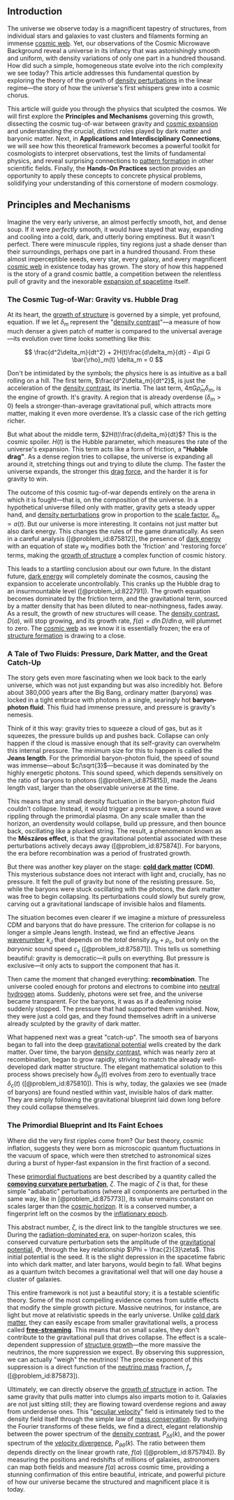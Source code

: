 ## Introduction
The universe we observe today is a magnificent tapestry of structures, from individual stars and galaxies to vast clusters and filaments forming an immense [cosmic web](@article_id:161548). Yet, our observations of the Cosmic Microwave Background reveal a universe in its infancy that was astonishingly smooth and uniform, with density variations of only one part in a hundred thousand. How did such a simple, homogeneous state evolve into the rich complexity we see today? This article addresses this fundamental question by exploring the theory of the growth of [density perturbations](@article_id:159052) in the linear regime—the story of how the universe's first whispers grew into a cosmic chorus.

This article will guide you through the physics that sculpted the cosmos. We will first explore the **Principles and Mechanisms** governing this growth, dissecting the cosmic tug-of-war between gravity and [cosmic expansion](@article_id:160508) and understanding the crucial, distinct roles played by dark matter and baryonic matter. Next, in **Applications and Interdisciplinary Connections**, we will see how this theoretical framework becomes a powerful toolkit for cosmologists to interpret observations, test the limits of fundamental physics, and reveal surprising connections to [pattern formation](@article_id:139504) in other scientific fields. Finally, the **Hands-On Practices** section provides an opportunity to apply these concepts to concrete physical problems, solidifying your understanding of this cornerstone of modern cosmology.

## Principles and Mechanisms

Imagine the very early universe, an almost perfectly smooth, hot, and dense soup. If it were *perfectly* smooth, it would have stayed that way, expanding and cooling into a cold, dark, and utterly boring emptiness. But it wasn't perfect. There were minuscule ripples, tiny regions just a shade denser than their surroundings, perhaps one part in a hundred thousand. From these almost imperceptible seeds, every star, every galaxy, and every magnificent [cosmic web](@article_id:161548) in existence today has grown. The story of how this happened is the story of a grand cosmic battle, a competition between the relentless pull of gravity and the inexorable [expansion of spacetime](@article_id:160633) itself.

### The Cosmic Tug-of-War: Gravity vs. Hubble Drag

At its heart, the [growth of structure](@article_id:158033) is governed by a simple, yet profound, equation. If we let $\delta_m$ represent the "[density contrast](@article_id:157454)"—a measure of how much denser a given patch of matter is compared to the universal average—its evolution over time looks something like this:

$$
\frac{d^2\delta_m}{dt^2} + 2H(t)\frac{d\delta_m}{dt} - 4\pi G \bar{\rho}_m(t) \delta_m = 0
$$

Don't be intimidated by the symbols; the physics here is as intuitive as a ball rolling on a hill. The first term, $\frac{d^2\delta_m}{dt^2}$, is just the acceleration of the [density contrast](@article_id:157454), its inertia. The last term, $4\pi G \bar{\rho}_m \delta_m$, is the engine of growth. It's gravity. A region that is already overdense ($\delta_m > 0$) feels a stronger-than-average gravitational pull, which attracts more matter, making it even more overdense. It’s a classic case of the rich getting richer.

But what about the middle term, $2H(t)\frac{d\delta_m}{dt}$? This is the cosmic spoiler. $H(t)$ is the Hubble parameter, which measures the rate of the universe's expansion. This term acts like a form of friction, a **"Hubble drag"**. As a dense region tries to collapse, the universe is expanding all around it, stretching things out and trying to dilute the clump. The faster the universe expands, the stronger this [drag force](@article_id:275630), and the harder it is for gravity to win.

The outcome of this cosmic tug-of-war depends entirely on the arena in which it is fought—that is, on the composition of the universe. In a hypothetical universe filled only with matter, gravity gets a steady upper hand, and [density perturbations](@article_id:159052) grow in proportion to the [scale factor](@article_id:157179), $\delta_m \propto a(t)$. But our universe is more interesting. It contains not just matter but also dark energy. This changes the rules of the game dramatically. As seen in a careful analysis ([@problem_id:875812]), the presence of [dark energy](@article_id:160629) with an equation of state $w_X$ modifies both the 'friction' and 'restoring force' terms, making the [growth of structure](@article_id:158033) a complex function of cosmic history.

This leads to a startling conclusion about our own future. In the distant future, [dark energy](@article_id:160629) will completely dominate the cosmos, causing the expansion to accelerate uncontrollably. This cranks up the Hubble drag to an insurmountable level ([@problem_id:822791]). The growth equation becomes dominated by the friction term, and the gravitational term, sourced by a matter density that has been diluted to near-nothingness, fades away. As a result, the growth of new structures will cease. The [density contrast](@article_id:157454), $D(a)$, will stop growing, and its growth rate, $f(a) = d\ln D / d\ln a$, will plummet to zero. The [cosmic web](@article_id:161548) as we know it is essentially frozen; the era of [structure formation](@article_id:157747) is drawing to a close.

### A Tale of Two Fluids: Pressure, Dark Matter, and the Great Catch-Up

The story gets even more fascinating when we look back to the early universe, which was not just expanding but was also incredibly hot. Before about 380,000 years after the Big Bang, ordinary matter (baryons) was locked in a tight embrace with photons in a single, searingly hot **baryon-photon fluid**. This fluid had immense pressure, and pressure is gravity's nemesis.

Think of it this way: gravity tries to squeeze a cloud of gas, but as it squeezes, the pressure builds up and pushes back. Collapse can only happen if the cloud is massive enough that its self-gravity can overwhelm this internal pressure. The minimum size for this to happen is called the **Jeans length**. For the primordial baryon-photon fluid, the speed of sound was immense—about $c/\sqrt{3}$—because it was dominated by the highly energetic photons. This sound speed, which depends sensitively on the ratio of baryons to photons ([@problem_id:875815]), made the Jeans length vast, larger than the observable universe at the time.

This means that any small density fluctuation in the baryon-photon fluid couldn't collapse. Instead, it would trigger a pressure wave, a sound wave rippling through the primordial plasma. On any scale smaller than the horizon, an overdensity would collapse, build up pressure, and then bounce back, oscillating like a plucked string. The result, a phenomenon known as the **Mészáros effect**, is that the gravitational potential associated with these perturbations actively decays away ([@problem_id:875874]). For baryons, the era before recombination was a period of frustrated growth.

But there was another key player on the stage: **[cold dark matter](@article_id:157725) (CDM)**. This mysterious substance does not interact with light and, crucially, has no pressure. It felt the pull of gravity but none of the resisting pressure. So, while the baryons were stuck oscillating with the photons, the dark matter was free to begin collapsing. Its perturbations could slowly but surely grow, carving out a gravitational landscape of invisible halos and filaments.

The situation becomes even clearer if we imagine a mixture of pressureless CDM and baryons that do have pressure. The criterion for collapse is no longer a simple Jeans length. Instead, we find an effective Jeans [wavenumber](@article_id:171958) $k_J$ that depends on the *total* density $\rho_b+\rho_c$, but only on the *baryonic* sound speed $c_s$ ([@problem_id:875871]). This tells us something beautiful: gravity is democratic—it pulls on everything. But pressure is exclusive—it only acts to support the component that has it.

Then came the moment that changed everything: **recombination**. The universe cooled enough for protons and electrons to combine into [neutral hydrogen](@article_id:173777) atoms. Suddenly, photons were set free, and the universe became transparent. For the baryons, it was as if a deafening noise suddenly stopped. The pressure that had supported them vanished. Now, they were just a cold gas, and they found themselves adrift in a universe already sculpted by the gravity of dark matter.

What happened next was a great "catch-up". The smooth sea of baryons began to fall into the deep [gravitational potential](@article_id:159884) wells created by the dark matter. Over time, the baryon [density contrast](@article_id:157454), which was nearly zero at recombination, began to grow rapidly, striving to match the already well-developed dark matter structure. The elegant mathematical solution to this process shows precisely how $\delta_b(t)$ evolves from zero to eventually trace $\delta_c(t)$ ([@problem_id:875810]). This is why, today, the galaxies we see (made of baryons) are found nestled within vast, invisible halos of dark matter. They are simply following the gravitational blueprint laid down long before they could collapse themselves.

### The Primordial Blueprint and Its Faint Echoes

Where did the very first ripples come from? Our best theory, cosmic inflation, suggests they were born as microscopic quantum fluctuations in the vacuum of space, which were then stretched to astronomical sizes during a burst of hyper-fast expansion in the first fraction of a second.

These [primordial fluctuations](@article_id:157972) are best described by a quantity called the **[comoving curvature perturbation](@article_id:160963)**, $\zeta$. The magic of $\zeta$ is that, for these simple "adiabatic" perturbations (where all components are perturbed in the same way, like in [@problem_id:875773]), its value remains constant on scales larger than the [cosmic horizon](@article_id:157215). It is a conserved number, a fingerprint left on the cosmos by the [inflationary epoch](@article_id:161148).

This abstract number, $\zeta$, is the direct link to the tangible structures we see. During the [radiation-dominated era](@article_id:261392), on super-horizon scales, this conserved curvature perturbation sets the amplitude of the [gravitational potential](@article_id:159884), $\Phi$, through the key relationship $\Phi = \frac{2}{3}\zeta$. This initial potential is the seed. It is the slight depression in the spacetime fabric into which dark matter, and later baryons, would begin to fall. What begins as a quantum twitch becomes a gravitational well that will one day house a cluster of galaxies.

This entire framework is not just a beautiful story; it is a testable scientific theory. Some of the most compelling evidence comes from subtle effects that modify the simple growth picture. Massive neutrinos, for instance, are light but move at relativistic speeds in the early universe. Unlike [cold dark matter](@article_id:157725), they can easily escape from smaller gravitational wells, a process called **[free-streaming](@article_id:159012)**. This means that on small scales, they don't contribute to the gravitational pull that drives collapse. The effect is a scale-dependent suppression of [structure growth](@article_id:157923)—the more massive the neutrinos, the more suppression we expect. By observing this suppression, we can actually "weigh" the neutrinos! The precise exponent of this suppression is a direct function of the [neutrino mass](@article_id:149099) fraction, $f_\nu$ ([@problem_id:875873]).

Ultimately, we can directly observe the [growth of structure](@article_id:158033) in action. The same gravity that pulls matter into clumps also imparts motion to it. Galaxies are not just sitting still; they are flowing toward overdense regions and away from underdense ones. This "[peculiar velocity](@article_id:157470)" field is intimately tied to the density field itself through the simple law of [mass conservation](@article_id:203521). By studying the Fourier transforms of these fields, we find a direct, elegant relationship between the power spectrum of the [density contrast](@article_id:157454), $P_{\delta\delta}(k)$, and the power spectrum of the [velocity divergence](@article_id:263623), $P_{\theta\theta}(k)$. The ratio between them depends directly on the linear growth rate, $f(a)$ ([@problem_id:875794]). By measuring the positions and redshifts of millions of galaxies, astronomers can map both fields and measure $f(a)$ across cosmic time, providing a stunning confirmation of this entire beautiful, intricate, and powerful picture of how our universe became the structured and magnificent place it is today.